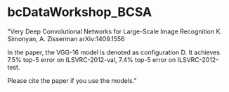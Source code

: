 # bcDataWorkshop_BCSA


"Very Deep Convolutional Networks for Large-Scale Image Recognition
K. Simonyan, A. Zisserman
arXiv:1409.1556

In the paper, the VGG-16 model is denoted as configuration D. It achieves 7.5% top-5 error on ILSVRC-2012-val, 7.4% top-5 error on ILSVRC-2012-test.

Please cite the paper if you use the models."

